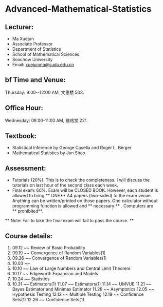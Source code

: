 # Advanced-Mathematical-Statistics
## Lecturer: 
- Ma Xuejun 
- Associate Professor
- Department of Statistics
- School of Mathematical Sciences
- Soochow University
- Email: xuejunma@suda.edu.cn
##  bf Time and Venue: 
Thursday: 9:00--12:00 AM, 文思楼 503.
## Office Hour: 
Wednesday: 09:00-11:00 AM, 维格堂 221.
## Textbook:
- Statistical Inference by George Casella and Roger L. Berger
- Mathematical Statistics by Jun Shao.
## Assessment:
- Tutorials (20%). This is to check the completeness. I will discuss the tutorials on
last hour of the second class each week.
- Final exam: 60\%. Exam will be CLOSED BOOK. However, each student is
allowed to bring ** ONE** A4 papers (two-sided) to the exam venue. Anything can be
written/printed on those papers. One calculator without programming function
is allowed and ** necessary ** . Computers are ** prohibited**.

** Note: Fail to take the final exam will fail to pass the course. **
## Course details:
1. 09.12 ~~ Review of Basic Probability
2. 09.19 ~~ Convergence of Random Variables(1)
3. 09.26 ~~ Convergence of Random Variables(1)
4. 10.03 ~~
5. 10.10 ~~ Law of Large Numbers and Central Limit Theorem
6. 10.17 ~~ Edgeworth Expansion and  Models
7. 10.24 ~~ Statistics
8. 10.31 ~~ Estimators(1)
11.07 ~~ Estimators(1)
     11.14 ~~ UMVUE
     11.21 ~~ Bayes Estimator and Minimax Estimator
     11.28 ~~ Asymptotics
     12.05 ~~ Hypothesis Testing
     12.12 ~~ Multiple Testing
     12.19 ~~ Confidence Sets(1)
     12.26 ~~ Confidence Sets(1)
